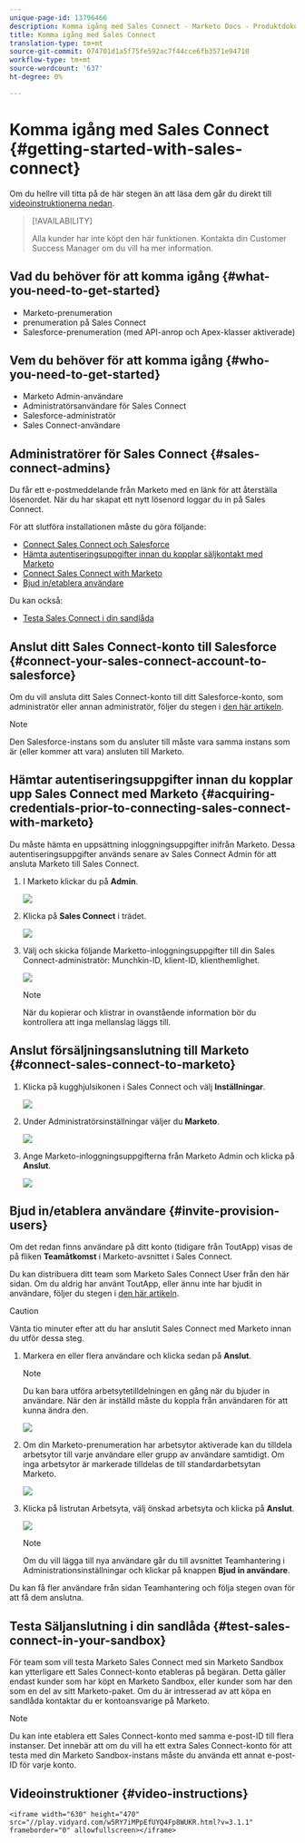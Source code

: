 ```yaml
---
unique-page-id: 13796466
description: Komma igång med Sales Connect - Marketo Docs - Produktdokumentation
title: Komma igång med Sales Connect
translation-type: tm+mt
source-git-commit: 074701d1a5f75fe592ac7f44cce6fb3571e94710
workflow-type: tm+mt
source-wordcount: '637'
ht-degree: 0%

---
```



# Komma igång med Sales Connect {#getting-started-with-sales-connect}

Om du hellre vill titta på de här stegen än att läsa dem går du direkt till [videoinstruktionerna nedan](#video).

>[!AVAILABILITY]
>
>
>Alla kunder har inte köpt den här funktionen. Kontakta din Customer Success Manager om du vill ha mer information.

## Vad du behöver för att komma igång {#what-you-need-to-get-started}

* Marketo-prenumeration
* prenumeration på Sales Connect
* Salesforce-prenumeration (med API-anrop och Apex-klasser aktiverade)

## Vem du behöver för att komma igång {#who-you-need-to-get-started}

* Marketo Admin-användare
* Administratörsanvändare för Sales Connect
* Salesforce-administratör
* Sales Connect-användare

## Administratörer för Sales Connect {#sales-connect-admins}

Du får ett e-postmeddelande från Marketo med en länk för att återställa lösenordet. När du har skapat ett nytt lösenord loggar du in på Sales Connect.

För att slutföra installationen måste du göra följande:

* [Connect Sales Connect och Salesforce](#sfdc)
* [Hämta autentiseringsuppgifter innan du kopplar säljkontakt med Marketo](#acquire)
* [Connect Sales Connect with Marketo](#mkto)
* [Bjud in/etablera användare](#IPU)

Du kan också:

* [Testa Sales Connect i din sandlåda](#sandbox)

## Anslut ditt Sales Connect-konto till Salesforce {#connect-your-sales-connect-account-to-salesforce}

Om du vill ansluta ditt Sales Connect-konto till ditt Salesforce-konto, som administratör eller annan administratör, följer du stegen i [den här artikeln](http://docs.marketo.com/x/JwDb).

>[!NOTE]
>
>Den Salesforce-instans som du ansluter till måste vara samma instans som är (eller kommer att vara) ansluten till Marketo.

## Hämtar autentiseringsuppgifter innan du kopplar upp Sales Connect med Marketo {#acquiring-credentials-prior-to-connecting-sales-connect-with-marketo}

Du måste hämta en uppsättning inloggningsuppgifter inifrån Marketo. Dessa autentiseringsuppgifter används senare av Sales Connect Admin för att ansluta Marketo till Sales Connect.

1. I Marketo klickar du på **Admin**.

   ![](assets/one.png)

1. Klicka på **Sales Connect** i trädet.

   ![](assets/two.png)

1. Välj och skicka följande Marketto-inloggningsuppgifter till din Sales Connect-administratör: Munchkin-ID, klient-ID, klienthemlighet.

   ![](assets/3.jpg)

   >[!NOTE]
   >
   >När du kopierar och klistrar in ovanstående information bör du kontrollera att inga mellanslag läggs till.

## Anslut försäljningsanslutning till Marketo {#connect-sales-connect-to-marketo}

1. Klicka på kugghjulsikonen i Sales Connect och välj **Inställningar**.

   ![](assets/four.png)

1. Under Administratörsinställningar väljer du **Marketo**.

   ![](assets/eight.png)

1. Ange Marketo-inloggningsuppgifterna från Marketo Admin och klicka på **Anslut**.

   ![](assets/credentials.png)

## Bjud in/etablera användare {#invite-provision-users}

Om det redan finns användare på ditt konto (tidigare från ToutApp) visas de på fliken **Teamåtkomst** i Marketo-avsnittet i Sales Connect.

Du kan distribuera ditt team som Marketo Sales Connect User från den här sidan. Om du aldrig har använt ToutApp, eller ännu inte har bjudit in användare, följer du stegen i [den här artikeln](http://docs.marketo.com/display/TOUT/Invite+Team+Members).

>[!CAUTION]
>
>Vänta tio minuter efter att du har anslutit Sales Connect med Marketo innan du utför dessa steg.

1. Markera en eller flera användare och klicka sedan på **Anslut**.

   >[!NOTE]
   >
   >Du kan bara utföra arbetsytetilldelningen en gång när du bjuder in användare. När den är inställd måste du koppla från användaren för att kunna ändra den.

   ![](assets/users.png)

1. Om din Marketo-prenumeration har arbetsytor aktiverade kan du tilldela arbetsytor till varje användare eller grupp av användare samtidigt. Om inga arbetsytor är markerade tilldelas de till standardarbetsytan Marketo.

   ![](assets/nine.jpg)

1. Klicka på listrutan Arbetsyta, välj önskad arbetsyta och klicka på **Anslut**.

   ![](assets/ten.png)

   >[!NOTE]
   >
   >Om du vill lägga till nya användare går du till avsnittet Teamhantering i Administrationsinställningar och klickar på knappen **Bjud in användare**.

Du kan få fler användare från sidan Teamhantering och följa stegen ovan för att få dem anslutna.

## Testa Säljanslutning i din sandlåda {#test-sales-connect-in-your-sandbox}

För team som vill testa Marketo Sales Connect med sin Marketo Sandbox kan ytterligare ett Sales Connect-konto etableras på begäran. Detta gäller endast kunder som har köpt en Marketo Sandbox, eller kunder som har den som en del av sitt Marketo-paket. Om du är intresserad av att köpa en sandlåda kontaktar du er kontoansvarige på Marketo.

>[!NOTE]
>
>Du kan inte etablera ett Sales Connect-konto med samma e-post-ID till flera instanser. Det innebär att om du vill ha ett extra Sales Connect-konto för att testa med din Marketo Sandbox-instans måste du använda ett annat e-post-ID för varje konto.

## Videoinstruktioner {#video-instructions}

`<iframe width="630" height="470" src="//play.vidyard.com/w5RY7iMPpEfUYQ4Fp8WUKR.html?v=3.1.1" frameborder="0" allowfullscreen></iframe>`
